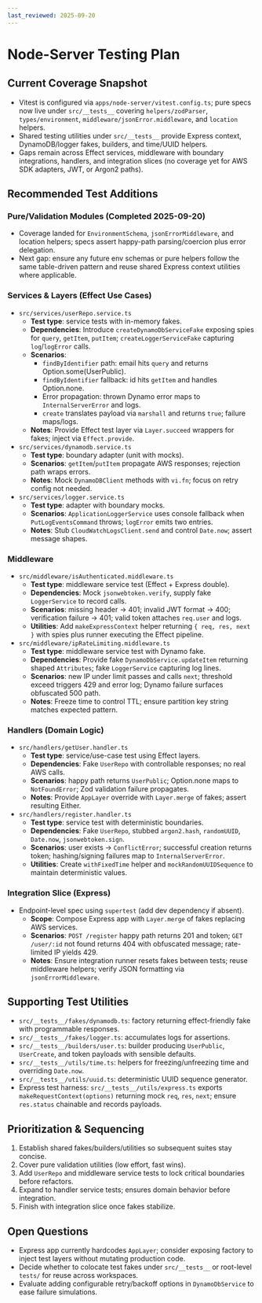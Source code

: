 ```yaml
---
last_reviewed: 2025-09-20
---
```


# Node-Server Testing Plan

## Current Coverage Snapshot

- Vitest is configured via `apps/node-server/vitest.config.ts`; pure specs now live under `src/__tests__` covering `helpers/zodParser`, `types/environment`, `middleware/jsonError.middleware`, and `location` helpers.
- Shared testing utilities under `src/__tests__` provide Express context, DynamoDB/logger fakes, builders, and time/UUID helpers.
- Gaps remain across Effect services, middleware with boundary integrations, handlers, and integration slices (no coverage yet for AWS SDK adapters, JWT, or Argon2 paths).

## Recommended Test Additions

### Pure/Validation Modules (Completed 2025-09-20)

- Coverage landed for `EnvironmentSchema`, `jsonErrorMiddleware`, and location helpers; specs assert happy-path parsing/coercion plus error delegation.
- Next gap: ensure any future env schemas or pure helpers follow the same table-driven pattern and reuse shared Express context utilities where applicable.

### Services & Layers (Effect Use Cases)

- `src/services/userRepo.service.ts`
  - **Test type**: service tests with in-memory fakes.
  - **Dependencies**: Introduce `createDynamoDbServiceFake` exposing spies for `query`, `getItem`, `putItem`; `createLoggerServiceFake` capturing `log`/`logError` calls.
  - **Scenarios**:
    - `findByIdentifier` path: email hits `query` and returns Option.some(UserPublic).
    - `findByIdentifier` fallback: id hits `getItem` and handles Option.none.
    - Error propagation: thrown Dynamo error maps to `InternalServerError` and logs.
    - `create` translates payload via `marshall` and returns `true`; failure maps/logs.
  - **Notes**: Provide Effect test layer via `Layer.succeed` wrappers for fakes; inject via `Effect.provide`.
- `src/services/dynamodb.service.ts`
  - **Test type**: boundary adapter (unit with mocks).
  - **Scenarios**: `getItem`/`putItem` propagate AWS responses; rejection path wraps errors.
  - **Notes**: Mock `DynamoDBClient` methods with `vi.fn`; focus on retry config not needed.
- `src/services/logger.service.ts`
  - **Test type**: adapter with boundary mocks.
  - **Scenarios**: `ApplicationLoggerService` uses console fallback when `PutLogEventsCommand` throws; `logError` emits two entries.
  - **Notes**: Stub `CloudWatchLogsClient.send` and control `Date.now`; assert message shapes.

### Middleware

- `src/middleware/isAuthenticated.middleware.ts`
  - **Test type**: middleware service test (Effect + Express double).
  - **Dependencies**: Mock `jsonwebtoken.verify`, supply fake `LoggerService` to record calls.
  - **Scenarios**: missing header → 401; invalid JWT format → 400; verification failure → 401; valid token attaches `req.user` and logs.
  - **Utilities**: Add `makeExpressContext` helper returning `{ req, res, next }` with spies plus runner executing the Effect pipeline.
- `src/middleware/ipRateLimiting.middleware.ts`
  - **Test type**: middleware service test with Dynamo fake.
  - **Dependencies**: Provide fake `DynamoDbService.updateItem` returning shaped `Attributes`; fake `LoggerService` capturing log lines.
  - **Scenarios**: new IP under limit passes and calls `next`; threshold exceed triggers 429 and error log; Dynamo failure surfaces obfuscated 500 path.
  - **Notes**: Freeze time to control TTL; ensure partition key string matches expected pattern.

### Handlers (Domain Logic)

- `src/handlers/getUser.handler.ts`
  - **Test type**: service/use-case test using Effect layers.
  - **Dependencies**: Fake `UserRepo` with controllable responses; no real AWS calls.
  - **Scenarios**: happy path returns `UserPublic`; Option.none maps to `NotFoundError`; Zod validation failure propagates.
  - **Notes**: Provide `AppLayer` override with `Layer.merge` of fakes; assert resulting Either.
- `src/handlers/register.handler.ts`
  - **Test type**: service test with deterministic boundaries.
  - **Dependencies**: Fake `UserRepo`, stubbed `argon2.hash`, `randomUUID`, `Date.now`, `jsonwebtoken.sign`.
  - **Scenarios**: user exists → `ConflictError`; successful creation returns token; hashing/signing failures map to `InternalServerError`.
  - **Utilities**: Create `withFixedTime` helper and `mockRandomUUIDSequence` to maintain deterministic values.

### Integration Slice (Express)

- Endpoint-level spec using `supertest` (add dev dependency if absent).
  - **Scope**: Compose Express app with `Layer.merge` of fakes replacing AWS services.
  - **Scenarios**: `POST /register` happy path returns 201 and token; `GET /user/:id` not found returns 404 with obfuscated message; rate-limited IP yields 429.
  - **Notes**: Ensure integration runner resets fakes between tests; reuse middleware helpers; verify JSON formatting via `jsonErrorMiddleware`.

## Supporting Test Utilities

- `src/__tests__/fakes/dynamodb.ts`: factory returning effect-friendly fake with programmable responses.
- `src/__tests__/fakes/logger.ts`: accumulates logs for assertions.
- `src/__tests__/builders/user.ts`: builder producing `UserPublic`, `UserCreate`, and token payloads with sensible defaults.
- `src/__tests__/utils/time.ts`: helpers for freezing/unfreezing time and overriding `Date.now`.
- `src/__tests__/utils/uuid.ts`: deterministic UUID sequence generator.
- Express test harness: `src/__tests__/utils/express.ts` exports `makeRequestContext(options)` returning mock `req`, `res`, `next`; ensure `res.status` chainable and records payloads.

## Prioritization & Sequencing

1. Establish shared fakes/builders/utilities so subsequent suites stay concise.
2. Cover pure validation utilities (low effort, fast wins).
3. Add `UserRepo` and middleware service tests to lock critical boundaries before refactors.
4. Expand to handler service tests; ensures domain behavior before integration.
5. Finish with integration slice once fakes stabilize.

## Open Questions

- Express app currently hardcodes `AppLayer`; consider exposing factory to inject test layers without mutating production code.
- Decide whether to colocate test fakes under `src/__tests__` or root-level `tests/` for reuse across workspaces.
- Evaluate adding configurable retry/backoff options in `DynamoDbService` to ease failure simulations.
